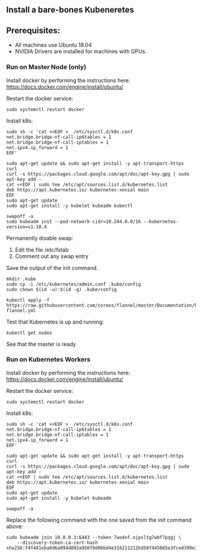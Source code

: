 ## Install a bare-bones Kubeneretes

## Prerequisites:

* All machines use Ubuntu 18.04
* NVIDIA Drivers are installed for machines with GPUs.



### Run on Master Node (only)


Install docker by performing the instructions here: https://docs.docker.com/engine/install/ubuntu/

Restart the docker service:

`sudo systemctl restart docker`


Install k8s:
```
sudo sh -c 'cat <<EOF >  /etc/sysctl.d/k8s.conf
net.bridge.bridge-nf-call-ip6tables = 1
net.bridge.bridge-nf-call-iptables = 1
net.ipv4.ip_forward = 1
EOF'

sudo apt-get update && sudo apt-get install -y apt-transport-https curl
curl -s https://packages.cloud.google.com/apt/doc/apt-key.gpg | sudo apt-key add -
cat <<EOF | sudo tee /etc/apt/sources.list.d/kubernetes.list
deb https://apt.kubernetes.io/ kubernetes-xenial main
EOF
sudo apt-get update
sudo apt-get install -y kubelet kubeadm kubectl

swapoff -a
sudo kubeadm init --pod-network-cidr=10.244.0.0/16 --kubernetes-version=v1.18.4
```
Permanently disable swap:
1. Edit the file /etc/fstab
2. Comment out any swap entry

Save the output of the init command.

```
mkdir .kube
sudo cp -i /etc/kubernetes/admin.conf .kube/config
sudo chown $(id -u):$(id -g) .kube/config

kubectl apply -f https://raw.githubusercontent.com/coreos/flannel/master/Documentation/kube-flannel.yml

```

Test that Kubernetes is up and running:

```
kubectl get nodes
```
See that the master is ready


### Run on Kubernetes Workers 




Install docker by performing the instructions here: https://docs.docker.com/engine/install/ubuntu/

Restart the docker service:

`sudo systemctl restart docker`


Install k8s:
```
sudo sh -c 'cat <<EOF >  /etc/sysctl.d/k8s.conf
net.bridge.bridge-nf-call-ip6tables = 1
net.bridge.bridge-nf-call-iptables = 1
net.ipv4.ip_forward = 1
EOF'

sudo apt-get update && sudo apt-get install -y apt-transport-https curl
curl -s https://packages.cloud.google.com/apt/doc/apt-key.gpg | sudo apt-key add -
cat <<EOF | sudo tee /etc/apt/sources.list.d/kubernetes.list
deb https://apt.kubernetes.io/ kubernetes-xenial main
EOF
sudo apt-get update
sudo apt-get install -y kubelet kubeadm

swapoff -a
```

Replace the following command with the one saved from the init command above:

```
sudo kubeadm join 10.0.0.3:6443 --token 7wo4nf.ojpxltg7wbf7pqgj \
    --discovery-token-ca-cert-hash sha256:f4f481eba0d6a094d092a956f9d0bbd4e316211212bd58f445665e3fced399e3
```


